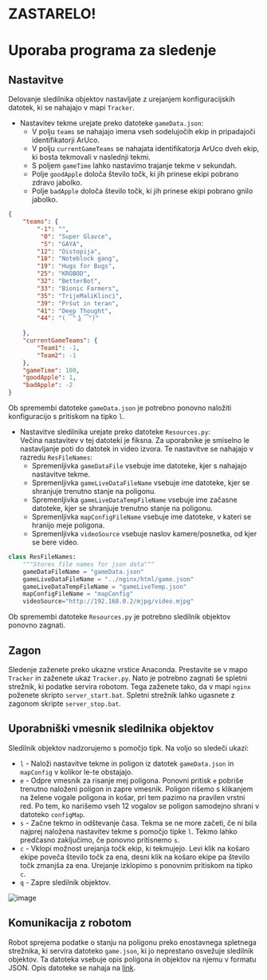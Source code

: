# ZASTARELO!
Uporaba programa za sledenje
================================

## Nastavitve
Delovanje sledilnika objektov nastavljate z urejanjem konfiguracijskih datotek, ki se nahajajo v mapi ``Tracker``.
* Nastavitev tekme urejate preko datoteke ``gameData.json``:
  * V polju ``teams`` se nahajajo imena vseh sodelujočih ekip in pripadajoči identifikatorji ArUco.
  * V polju ``currentGameTeams`` se nahajata identifikatorja ArUco dveh ekip, ki bosta tekmovali v naslednji tekmi.
  * S poljem ``gameTime`` lahko nastavimo trajanje tekme v sekundah.
  * Polje ``goodApple`` določa število točk, ki jih prinese ekipi pobrano zdravo jabolko.
  * Polje ``badApple`` določa število točk, ki jih prinese ekipi pobrano gnilo jabolko.
```json
{
    "teams": {
        "-1": "",
         "0": "Super Glavce",
         "5": "GAYA",
        "12": "Distopija",
        "18": "Noteblock gang",
        "19": "Hugs for Bugs",
        "25": "KROBOD",
        "32": "BetterBot",
        "33": "Bionic Farmers",
        "35": "TrijeMaliKlinci",
        "39": "Pršut in teran",
        "41": "Deep Thought",
        "44": "( ͡° ͜ʖ ͡°)"
		
    },
    "currentGameTeams": {
        "Team1": -1,
        "Team2": -1
    },
    "gameTime": 100,
    "goodApple": 1,
    "badApple": -2
}
```
Ob spremembi datoteke `gameData.json` je potrebno ponovno naložiti konfiguracijo s pritiskom na tipko `l`.


* Nastavitve sledilnika urejate preko datoteke ``Resources.py``:  
  Večina nastavitev v tej datoteki je fiksna. Za uporabnike je smiselno le nastavljanje poti do datotek in video izvora.
  Te nastavitve se nahajajo v razredu ``ResFileNames``:
  * Spremenljivka ``gameDataFile`` vsebuje ime datoteke, kjer s nahajajo nastavitve tekme.
  * Spremenljivka ``gameLiveDataFileName`` vsebuje ime datoteke, kjer se shranjuje trenutno stanje na poligonu.
  * Spremenljivka ``gameLiveDataTempFileName`` vsebuje ime začasne datoteke, kjer se shranjuje trenutno stanje na poligonu.
  * Spremenljivka ``mapConfigFileName`` vsebuje ime datoteke, v kateri se hranijo meje poligona.
  * Spremenljivka ``videoSource`` vsebuje naslov kamere/posnetka, od kjer se bere video.
```python
class ResFileNames:
    """Stores file names for json data"""
    gameDataFileName = "gameData.json"
    gameLiveDataFileName = "../nginx/html/game.json"
    gameLiveDataTempFileName = "gameLiveTemp.json"
    mapConfigFileName = "mapConfig"
    videoSource="http://192.168.0.2/mjpg/video.mjpg"
```
Ob spremembi datoteke `Resources.py` je potrebno sledilnik objektov ponovno zagnati.


## Zagon

Sledenje zaženete preko ukazne vrstice Anaconda. Prestavite se v mapo ``Tracker`` in zaženete ukaz ``Tracker.py``. 
Nato je potrebno zagnati še spletni strežnik, ki podatke servira robotom. Tega zaženete tako, da v mapi ``nginx`` poženete skripto ``server_start.bat``. Spletni strežnik lahko ugasnete z zagonom skripte ``server_stop.bat``.

## Uporabniški vmesnik sledilnika objektov

Sledilnik objektov nadzorujemo s pomočjo tipk. Na voljo so sledeči ukazi:
* ``l`` - Naloži nastavitve tekme in poligon iz datotek ``gameData.json`` in ``mapConfig`` v kolikor le-te obstajajo.
* ``e`` - Odpre vmesnik za risanje mej poligona. Ponovni pritisk ``e`` pobriše trenutno naloženi poligon in zapre vmesnik. Poligon rišemo s klikanjem na želene vogale poligona in košar, pri tem pazimo na pravilen vrstni red. Po tem, ko narišemo vseh 12 vogalov se poligon samodejno shrani v datoteko ``configMap``.
* ``s`` - Začne tekmo in odštevanje časa. Tekma se ne more začeti, če ni bila najprej naložena nastavitev tekme s pomočjo tipke ``l``. Tekmo lahko predčasno zaključimo, če ponovno pritisnemo ``s``.
* ``c`` - Vklopi možnost urejanja točk ekip, ki tekmujejo. Levi klik na košaro ekipe poveča število točk za ena, desni klik na košaro ekipe pa število točk zmanjša za ena. Urejanje izklopimo s ponovnim pritiskom na tipko ``c``.
* ``q`` - Zapre sledilnik objektov.

![image](https://github.com/RoboLiga/roboliga-meta/blob/master/Tehnicna-dokumentacija/Tracker.PNG)

## Komunikacija z robotom

Robot sprejema podatke o stanju na poligonu preko enostavnega spletnega strežnika, ki servira datoteko ``game.json``, ki jo neprestano osvežuje sledilnik objektov. Ta datoteka vsebuje opis poligona in objektov na njemu v formatu JSON. Opis datoteke se nahaja na [link](https://github.com/RoboLiga/roboliga-meta/blob/master/Tehnicna-dokumentacija/game.md).



